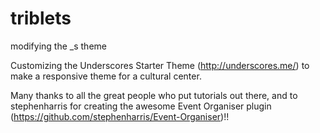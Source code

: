 # triblets
modifying the _s theme

Customizing the Underscores Starter Theme (http://underscores.me/) to make a responsive theme for a cultural center.

Many thanks to all the great people who put tutorials out there, and to stephenharris for creating the awesome Event Organiser plugin (https://github.com/stephenharris/Event-Organiser)!!

